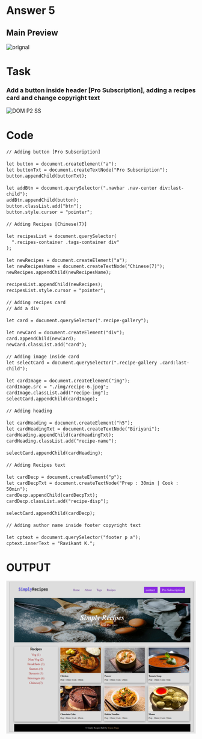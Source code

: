 # Answer 5
## Main Preview
![orignal](https://user-images.githubusercontent.com/97457589/215742895-cb0662b3-85c0-4811-9ace-9b0f0c666062.png)

# Task
### Add a button inside header [Pro Subscription], adding a recipes card and change copyright text
![DOM P2 SS](https://user-images.githubusercontent.com/97457589/215744447-a6172f77-9ad4-4709-9adf-7cfc6d5f2e32.png)

# Code
```
// Adding button [Pro Subscription]

let button = document.createElement("a");
let buttonTxt = document.createTextNode("Pro Subscription");
button.appendChild(buttonTxt);

let addBtn = document.querySelector(".navbar .nav-center div:last-child");
addBtn.appendChild(button);
button.classList.add("btn");
button.style.cursor = "pointer";

// Adding Recipes [Chinese(7)]

let recipesList = document.querySelector(
  ".recipes-container .tags-container div"
);

let newRecipes = document.createElement("a");
let newRecipesName = document.createTextNode("Chinese(7)");
newRecipes.appendChild(newRecipesName);

recipesList.appendChild(newRecipes);
recipesList.style.cursor = "pointer";

// Adding recipes card
// Add a div

let card = document.querySelector(".recipe-gallery");

let newCard = document.createElement("div");
card.appendChild(newCard);
newCard.classList.add("card");

// Adding image inside card
let selectCard = document.querySelector(".recipe-gallery .card:last-child");

let cardImage = document.createElement("img");
cardImage.src = "./img/recipe-6.jpeg";
cardImage.classList.add("recipe-img");
selectCard.appendChild(cardImage);

// Adding heading

let cardHeading = document.createElement("h5");
let cardHeadingTxt = document.createTextNode("Biriyani");
cardHeading.appendChild(cardHeadingTxt);
cardHeading.classList.add("recipe-name");

selectCard.appendChild(cardHeading);

// Adding Recipes text

let cardDecp = document.createElement("p");
let cardDecpTxt = document.createTextNode("Prep : 30min | Cook : 50min");
cardDecp.appendChild(cardDecpTxt);
cardDecp.classList.add("recipe-disp");

selectCard.appendChild(cardDecp);

// Adding author name inside footer copyright text

let cptext = document.querySelector("footer p a");
cptext.innerText = "Ravikant K.";

```

# OUTPUT
![output](https://github.com/Srijana1425/DOM_Assignment/blob/main/DOM%205/Output/Screenshot%20Dom5.png)


